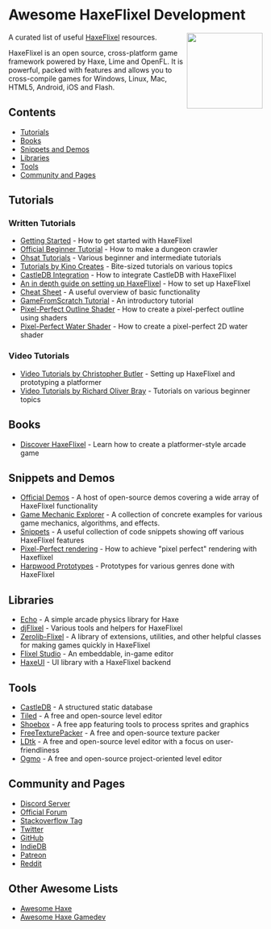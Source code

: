 # Awesome HaxeFlixel Development

<img align="right" src="images/haxeflixel.svg" width="150" height="150" />

A curated list of useful [HaxeFlixel](https://haxeflixel.com) resources.

HaxeFlixel is an open source, cross-platform game framework powered by Haxe, Lime and OpenFL. It is powerful, packed with features and allows you to cross-compile games for Windows, Linux, Mac, HTML5, Android, iOS and Flash.



## Contents
* [Tutorials](#tutorials)
* [Books](#books)
* [Snippets and Demos](#snippets-and-demos)
* [Libraries](#libraries)
* [Tools](#tools)
* [Community and Pages](#community-and-pages)



## Tutorials

### Written Tutorials

* [Getting Started](https://haxeflixel.com/documentation/getting-started/) - How to get started with HaxeFlixel
* [Official Beginner Tutorial](https://haxeflixel.com/documentation/tutorial/) - How to make a dungeon crawler
* [Ohsat Tutorials](https://www.ohsat.com/tutorial/) - Various beginner and intermediate tutorials
* [Tutorials by Kino Creates](https://kinocreates.io/category/tutorials/) - Bite-sized tutorials on various topics
* [CastleDB Integration](https://gist.github.com/awreese/69bdfb99d88c0a680c370e16304aef87) - How to integrate CastleDB with HaxeFlixel
* [An in depth guide on setting up HaxeFlixel](https://mig-moog.newgrounds.com/news/post/1157692) - How to set up HaxeFlixel
* [Cheat Sheet](https://haxeflixel.com/documentation/cheat-sheet/) - A useful overview of basic functionality
* [GameFromScratch Tutorial](https://gamefromscratch.com/haxe-and-haxeflixel-tutorial-series/) - An introductory tutorial
* [Pixel-Perfect Outline Shader](https://gist.github.com/AustinEast/d3892fdf6a6079366fffde071f0c2bae) - How to create a pixel-perfect outline using shaders
* [Pixel-Perfect Water Shader](https://www.ohsat.com/tutorial/flixel/pixel-perfect-water-shader/) - How to create a pixel-perfect 2D water shader

### Video Tutorials

* [Video Tutorials by Christopher Butler](https://www.youtube.com/watch?v=LpKvSPwHOP8&list=PLi0ypjD5PcV9xdjycW0hYi_HD297012tE) - Setting up HaxeFlixel and prototyping a platformer
* [Video Tutorials by Richard Oliver Bray](https://www.youtube.com/playlist?list=PLiKs97d-BatFGPrkf7yNN0e6IyToRaaYO) - Tutorials on various beginner topics

## Books
* [Discover HaxeFlixel](https://discover-haxeflixel.com) - Learn how to create a platformer-style arcade game

## Snippets and Demos

* [Official Demos](https://haxeflixel.com/demos/) - A host of open-source demos covering a wide array of HaxeFlixel functionality
* [Game Mechanic Explorer](http://gme.qr9.de) - A collection of concrete examples for various game mechanics, algorithms, and effects.
* [Snippets](https://snippets.haxeflixel.com) - A useful collection of code snippets showing off various HaxeFlixel features
* [Pixel-Perfect rendering](https://github.com/AustinEast/haxeflixel-pixel-perfect) - How to achieve "pixel perfect" rendering with Haxeflixel
* [Harpwood Prototypes](https://harpwood.itch.io) - Prototypes for various genres done with HaxeFlixel

## Libraries

* [Echo](https://austineast.dev/echo/) - A simple arcade physics library for Haxe
* [djFlixel](https://github.com/john32b/djFlixel) - Various tools and helpers for HaxeFlixel
* [Zerolib-Flixel](https://github.com/01010111/zerolib-flixel) - A library of extensions, utilities, and other helpful classes for making games quickly in HaxeFlixel
* [Flixel Studio](https://github.com/Dovyski/flixel-studio) - An embeddable, in-game editor
* [HaxeUI](http://haxeui.org/getting-started/haxeui-flixel/) - UI library with a HaxeFlixel backend

## Tools

* [CastleDB](http://castledb.org) - A structured static database
* [Tiled](https://www.mapeditor.org) - A free and open-source level editor
* [Shoebox](https://renderhjs.net/shoebox/) - A free app featuring tools to process sprites and graphics
* [FreeTexturePacker](http://free-tex-packer.com) - A free and open-source texture packer
* [LDtk](https://ldtk.io) - A free and open-source level editor with a focus on user-friendliness
* [Ogmo](https://ogmo-editor-3.github.io) - A free and open-source project-oriented level editor

## Community and Pages

* [Discord Server](https://discordapp.com/invite/rqEBAgF)
* [Official Forum](http://forum.haxeflixel.com/)
* [Stackoverflow Tag](https://stackoverflow.com/questions/tagged/haxeflixel)
* [Twitter](https://twitter.com/HaxeFlixel)
* [GitHub](https://github.com/haxeflixel)
* [IndieDB](https://www.indiedb.com/engines/haxeflixel)
* [Patreon](https://www.patreon.com/haxeflixel)
* [Reddit](https://www.reddit.com/r/haxeflixel/)

## Other Awesome Lists

* [Awesome Haxe](https://github.com/nadako/awesome-haxe)
* [Awesome Haxe Gamedev](https://github.com/Dvergar/awesome-haxe-gamedev)
